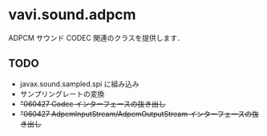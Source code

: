 # vavi.sound.adpcm

ADPCM サウンド CODEC 関連のクラスを提供します．

## TODO

 * javax.sound.sampled.spi に組み込み</li>
 * サンプリングレートの変換</li>
 * ~~"060427 Codec インターフェースの抜き出し~~
 * ~~"060427 AdpcmInputStream/AdpcmOutputStream インターフェースの抜き出し~~
